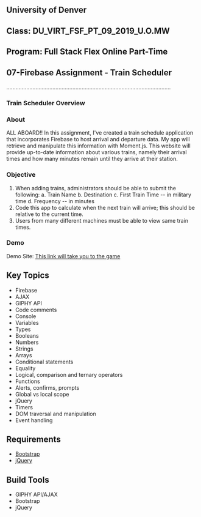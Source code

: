 ## University of Denver 
## Class: DU_VIRT_FSF_PT_09_2019_U.O.MW
## Program: Full Stack Flex Online Part-Time
## 07-Firebase Assignment - Train Scheduler
...........................................................................................................

### Train Scheduler Overview

### About

ALL ABOARD!!  In this assignment, I've created a train schedule application that incorporates Firebase to host arrival and departure data. My app will retrieve and manipulate this information with Moment.js. This website will provide up-to-date information about various trains, namely their arrival times and how many minutes remain until they arrive at their station.

### Objective
1. When adding trains, administrators should be able to submit the following:
    a. Train Name
    b. Destination
    c. First Train Time -- in military time
    d. Frequency -- in minutes
3. Code this app to calculate when the next train will arrive; this should be relative to the current time.
4. Users from many different machines must be able to view same train times.

### Demo
Demo Site: [This link will take you to the game](https://sstott09.github.io/07-Firebase/)  

## Key Topics
* Firebase
* AJAX
* GIPHY API
* Code comments
* Console
* Variables
* Types
* Booleans
* Numbers
* Strings
* Arrays
* Conditional statements
* Equality
* Logical, comparison and ternary operators
* Functions
* Alerts, confirms, prompts
* Global vs local scope
* jQuery
* Timers
* DOM traversal and manipulation
* Event handling

## Requirements
 * [Bootstrap](https://stackpath.bootstrapcdn.com/bootstrap/4.3.1/css/bootstrap.min.css)
 * [jQuery](https://code.jquery.com/jquery-3.4.1.min.js)
 

## Build Tools
 * GIPHY API/AJAX
 * Bootstrap
 * jQuery